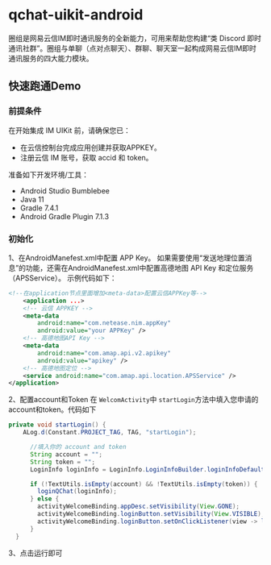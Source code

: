 # qchat-uikit-android
圈组是网易云信IM即时通讯服务的全新能力，可用来帮助您构建“类 Discord 即时通讯社群”。圈组与单聊（点对点聊天）、群聊、聊天室一起构成网易云信IM即时通讯服务的四大能力模块。

## 快速跑通Demo

### 前提条件
在开始集成 IM UIKit 前，请确保您已：
 * 在云信控制台完成应用创建并获取APPKEY。
 * 注册云信 IM 账号，获取 accid 和 token。

准备如下开发环境/工具：
 * Android Studio Bumblebee
* Java 11
* Gradle 7.4.1
* Android Gradle Plugin 7.1.3


### 初始化
1、在AndroidManefest.xml中配置 APP Key。
如果需要使用“发送地理位置消息”的功能，还需在AndroidManefest.xml中配置高德地图 API Key 和定位服务（APSService）。
示例代码如下：
```xml
<!--在application节点里面增加<meta-data>配置云信APPKey等-->
    <application ...>
    <!-- 云信 APPKEY -->
    <meta-data
        android:name="com.netease.nim.appKey"
        android:value="your APPKey" /> 
    <!-- 高德地图API Key -->
    <meta-data
        android:name="com.amap.api.v2.apikey"
        android:value="apikey" />  
    <!-- 高德地图定位 -->
    <service android:name="com.amap.api.location.APSService" />
</application>
```
2、配置account和Token
在 `WelcomActivity`中 `startLogin`方法中填入您申请的account和token。代码如下
```java
private void startLogin() {
    ALog.d(Constant.PROJECT_TAG, TAG, "startLogin");

      //填入你的 account and token
      String account = "";
      String token = "";
      LoginInfo loginInfo = LoginInfo.LoginInfoBuilder.loginInfoDefault(account,token).build();

      if (!TextUtils.isEmpty(account) && !TextUtils.isEmpty(token)) {
        loginQChat(loginInfo);
      } else {
        activityWelcomeBinding.appDesc.setVisibility(View.GONE);
        activityWelcomeBinding.loginButton.setVisibility(View.VISIBLE);
        activityWelcomeBinding.loginButton.setOnClickListener(view -> launchLoginPage());
      }
  }

```

3、点击运行即可
